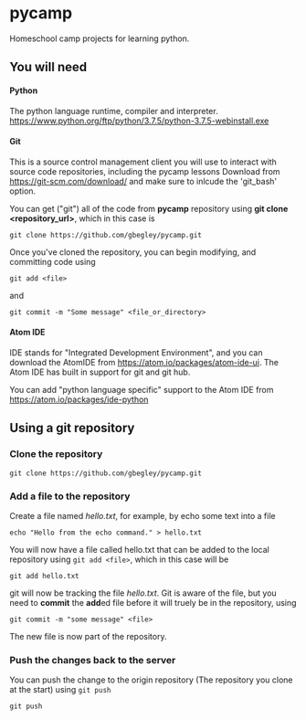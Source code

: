 # pycamp

Homeschool camp projects for learning python.


## You will need

#### Python
The python language runtime, compiler and interpreter.
https://www.python.org/ftp/python/3.7.5/python-3.7.5-webinstall.exe


#### Git 
This is a source control management client you will use to interact with source code repositories, including the pycamp lessons
Download from https://git-scm.com/download/ and make sure to inlcude the 'git_bash' option.

You can get ("git") all of the code from **pycamp** repository using **git clone <repository_url>**, which in this case is

`git clone https://github.com/gbegley/pycamp.git`

Once you've cloned the repository, you can begin modifying, and committing code using

`git add <file>` 

and

`git commit -m "Some message" <file_or_directory>`




#### Atom IDE
IDE stands for "Integrated Development Environment", and you can download the AtomIDE from 
https://atom.io/packages/atom-ide-ui. The Atom IDE has built in support for git and git hub.

You can add "python language specific" support to the Atom IDE from 
https://atom.io/packages/ide-python


## Using a git repository

### Clone the repository

`git clone https://github.com/gbegley/pycamp.git`

### Add a file to the repository

Create a file named *hello.txt*, for example, by echo some text into a file

`echo "Hello from the echo command." > hello.txt`

You will now have a file called hello.txt that can be added to the local repository using `git add <file>`, which in this case will be

`git add hello.txt`

git will now be tracking the file *hello.txt*. Git is aware of the file, but you need to **commit** the **add**ed file before it will truely be in the repository, using 

`git commit -m "some message" <file>`

The new file is now part of the repository.

### Push the changes back to the server
You can push the change to the origin repository (The repository you clone at the start) using `git push`

`git push`



